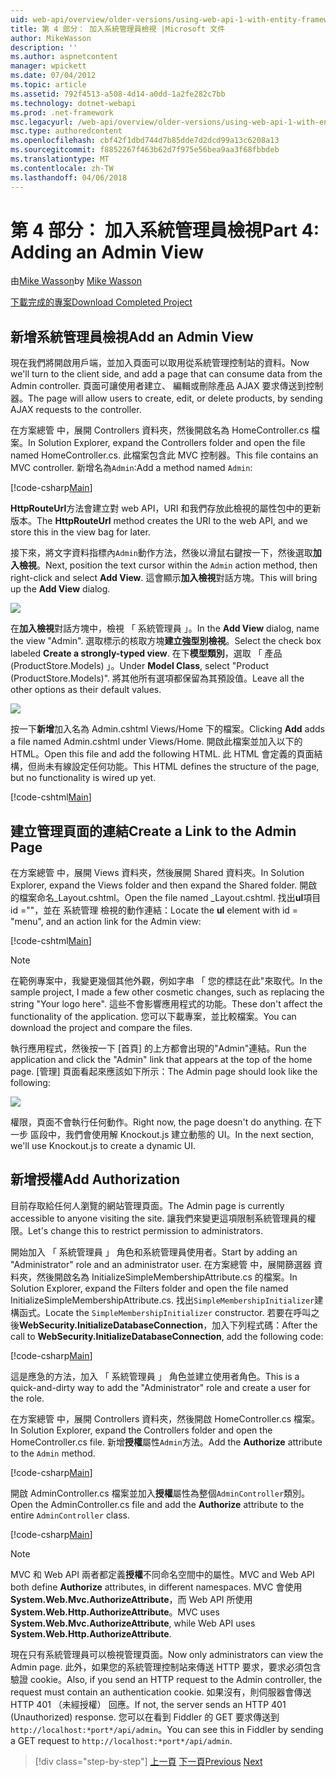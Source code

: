 ```yaml
---
uid: web-api/overview/older-versions/using-web-api-1-with-entity-framework-5/using-web-api-with-entity-framework-part-4
title: 第 4 部分： 加入系統管理員檢視 |Microsoft 文件
author: MikeWasson
description: ''
ms.author: aspnetcontent
manager: wpickett
ms.date: 07/04/2012
ms.topic: article
ms.assetid: 792f4513-a508-4d14-a0dd-1a2fe282c7bb
ms.technology: dotnet-webapi
ms.prod: .net-framework
msc.legacyurl: /web-api/overview/older-versions/using-web-api-1-with-entity-framework-5/using-web-api-with-entity-framework-part-4
msc.type: authoredcontent
ms.openlocfilehash: cbf42f1dbd744d7b85dde7d2dcd99a13c6208a13
ms.sourcegitcommit: f8852267f463b62d7f975e56bea9aa3f68fbbdeb
ms.translationtype: MT
ms.contentlocale: zh-TW
ms.lasthandoff: 04/06/2018
---
```

<a name="part-4-adding-an-admin-view"></a><span data-ttu-id="714e2-102">第 4 部分： 加入系統管理員檢視</span><span class="sxs-lookup"><span data-stu-id="714e2-102">Part 4: Adding an Admin View</span></span>
====================
<span data-ttu-id="714e2-103">由[Mike Wasson](https://github.com/MikeWasson)</span><span class="sxs-lookup"><span data-stu-id="714e2-103">by [Mike Wasson](https://github.com/MikeWasson)</span></span>

[<span data-ttu-id="714e2-104">下載完成的專案</span><span class="sxs-lookup"><span data-stu-id="714e2-104">Download Completed Project</span></span>](http://code.msdn.microsoft.com/ASP-NET-Web-API-with-afa30545)

## <a name="add-an-admin-view"></a><span data-ttu-id="714e2-105">新增系統管理員檢視</span><span class="sxs-lookup"><span data-stu-id="714e2-105">Add an Admin View</span></span>

<span data-ttu-id="714e2-106">現在我們將開啟用戶端，並加入頁面可以取用從系統管理控制站的資料。</span><span class="sxs-lookup"><span data-stu-id="714e2-106">Now we'll turn to the client side, and add a page that can consume data from the Admin controller.</span></span> <span data-ttu-id="714e2-107">頁面可讓使用者建立、 編輯或刪除產品 AJAX 要求傳送到控制器。</span><span class="sxs-lookup"><span data-stu-id="714e2-107">The page will allow users to create, edit, or delete products, by sending AJAX requests to the controller.</span></span>

<span data-ttu-id="714e2-108">在方案總管 中，展開 Controllers 資料夾，然後開啟名為 HomeController.cs 檔案。</span><span class="sxs-lookup"><span data-stu-id="714e2-108">In Solution Explorer, expand the Controllers folder and open the file named HomeController.cs.</span></span> <span data-ttu-id="714e2-109">此檔案包含此 MVC 控制器。</span><span class="sxs-lookup"><span data-stu-id="714e2-109">This file contains an MVC controller.</span></span> <span data-ttu-id="714e2-110">新增名為`Admin`:</span><span class="sxs-lookup"><span data-stu-id="714e2-110">Add a method named `Admin`:</span></span>

[!code-csharp[Main](using-web-api-with-entity-framework-part-4/samples/sample1.cs)]

<span data-ttu-id="714e2-111">**HttpRouteUrl**方法會建立對 web API，URI 和我們存放此檢視的屬性包中的更新版本。</span><span class="sxs-lookup"><span data-stu-id="714e2-111">The **HttpRouteUrl** method creates the URI to the web API, and we store this in the view bag for later.</span></span>

<span data-ttu-id="714e2-112">接下來，將文字資料指標內`Admin`動作方法，然後以滑鼠右鍵按一下，然後選取**加入檢視**。</span><span class="sxs-lookup"><span data-stu-id="714e2-112">Next, position the text cursor within the `Admin` action method, then right-click and select **Add View**.</span></span> <span data-ttu-id="714e2-113">這會顯示**加入檢視**對話方塊。</span><span class="sxs-lookup"><span data-stu-id="714e2-113">This will bring up the **Add View** dialog.</span></span>

![](using-web-api-with-entity-framework-part-4/_static/image1.png)

<span data-ttu-id="714e2-114">在**加入檢視**對話方塊中，檢視 「 系統管理員 」。</span><span class="sxs-lookup"><span data-stu-id="714e2-114">In the **Add View** dialog, name the view "Admin".</span></span> <span data-ttu-id="714e2-115">選取標示的核取方塊**建立強型別檢視**。</span><span class="sxs-lookup"><span data-stu-id="714e2-115">Select the check box labeled **Create a strongly-typed view**.</span></span> <span data-ttu-id="714e2-116">在下**模型類別**，選取 「 產品 (ProductStore.Models) 」。</span><span class="sxs-lookup"><span data-stu-id="714e2-116">Under **Model Class**, select "Product (ProductStore.Models)".</span></span> <span data-ttu-id="714e2-117">將其他所有選項都保留為其預設值。</span><span class="sxs-lookup"><span data-stu-id="714e2-117">Leave all the other options as their default values.</span></span>

![](using-web-api-with-entity-framework-part-4/_static/image2.png)

<span data-ttu-id="714e2-118">按一下**新增**加入名為 Admin.cshtml Views/Home 下的檔案。</span><span class="sxs-lookup"><span data-stu-id="714e2-118">Clicking **Add** adds a file named Admin.cshtml under Views/Home.</span></span> <span data-ttu-id="714e2-119">開啟此檔案並加入以下的 HTML。</span><span class="sxs-lookup"><span data-stu-id="714e2-119">Open this file and add the following HTML.</span></span> <span data-ttu-id="714e2-120">此 HTML 會定義的頁面結構，但尚未有線設定任何功能。</span><span class="sxs-lookup"><span data-stu-id="714e2-120">This HTML defines the structure of the page, but no functionality is wired up yet.</span></span>

[!code-cshtml[Main](using-web-api-with-entity-framework-part-4/samples/sample2.cshtml)]

## <a name="create-a-link-to-the-admin-page"></a><span data-ttu-id="714e2-121">建立管理頁面的連結</span><span class="sxs-lookup"><span data-stu-id="714e2-121">Create a Link to the Admin Page</span></span>

<span data-ttu-id="714e2-122">在方案總管 中，展開 Views 資料夾，然後展開 Shared 資料夾。</span><span class="sxs-lookup"><span data-stu-id="714e2-122">In Solution Explorer, expand the Views folder and then expand the Shared folder.</span></span> <span data-ttu-id="714e2-123">開啟的檔案命名\_Layout.cshtml。</span><span class="sxs-lookup"><span data-stu-id="714e2-123">Open the file named \_Layout.cshtml.</span></span> <span data-ttu-id="714e2-124">找出**ul**項目 id =""，並在 系統管理 檢視的動作連結：</span><span class="sxs-lookup"><span data-stu-id="714e2-124">Locate the **ul** element with id = "menu", and an action link for the Admin view:</span></span>

[!code-cshtml[Main](using-web-api-with-entity-framework-part-4/samples/sample3.cshtml)]

> [!NOTE]
> <span data-ttu-id="714e2-125">在範例專案中，我變更幾個其他外觀，例如字串 「 您的標誌在此"來取代。</span><span class="sxs-lookup"><span data-stu-id="714e2-125">In the sample project, I made a few other cosmetic changes, such as replacing the string "Your logo here".</span></span> <span data-ttu-id="714e2-126">這些不會影響應用程式的功能。</span><span class="sxs-lookup"><span data-stu-id="714e2-126">These don't affect the functionality of the application.</span></span> <span data-ttu-id="714e2-127">您可以下載專案，並比較檔案。</span><span class="sxs-lookup"><span data-stu-id="714e2-127">You can download the project and compare the files.</span></span>


<span data-ttu-id="714e2-128">執行應用程式，然後按一下 [首頁] 的上方都會出現的"Admin"連結。</span><span class="sxs-lookup"><span data-stu-id="714e2-128">Run the application and click the "Admin" link that appears at the top of the home page.</span></span> <span data-ttu-id="714e2-129">[管理] 頁面看起來應該如下所示：</span><span class="sxs-lookup"><span data-stu-id="714e2-129">The Admin page should look like the following:</span></span>

![](using-web-api-with-entity-framework-part-4/_static/image3.png)

<span data-ttu-id="714e2-130">權限，頁面不會執行任何動作。</span><span class="sxs-lookup"><span data-stu-id="714e2-130">Right now, the page doesn't do anything.</span></span> <span data-ttu-id="714e2-131">在下一步 區段中，我們會使用解 Knockout.js 建立動態的 UI。</span><span class="sxs-lookup"><span data-stu-id="714e2-131">In the next section, we'll use Knockout.js to create a dynamic UI.</span></span>

## <a name="add-authorization"></a><span data-ttu-id="714e2-132">新增授權</span><span class="sxs-lookup"><span data-stu-id="714e2-132">Add Authorization</span></span>

<span data-ttu-id="714e2-133">目前存取給任何人瀏覽的網站管理頁面。</span><span class="sxs-lookup"><span data-stu-id="714e2-133">The Admin page is currently accessible to anyone visiting the site.</span></span> <span data-ttu-id="714e2-134">讓我們來變更這項限制系統管理員的權限。</span><span class="sxs-lookup"><span data-stu-id="714e2-134">Let's change this to restrict permission to administrators.</span></span>

<span data-ttu-id="714e2-135">開始加入 「 系統管理員 」 角色和系統管理員使用者。</span><span class="sxs-lookup"><span data-stu-id="714e2-135">Start by adding an "Administrator" role and an administrator user.</span></span> <span data-ttu-id="714e2-136">在方案總管 中，展開篩選器 資料夾，然後開啟名為 InitializeSimpleMembershipAttribute.cs 的檔案。</span><span class="sxs-lookup"><span data-stu-id="714e2-136">In Solution Explorer, expand the Filters folder and open the file named InitializeSimpleMembershipAttribute.cs.</span></span> <span data-ttu-id="714e2-137">找出`SimpleMembershipInitializer`建構函式。</span><span class="sxs-lookup"><span data-stu-id="714e2-137">Locate the `SimpleMembershipInitializer` constructor.</span></span> <span data-ttu-id="714e2-138">若要在呼叫之後**WebSecurity.InitializeDatabaseConnection**，加入下列程式碼：</span><span class="sxs-lookup"><span data-stu-id="714e2-138">After the call to **WebSecurity.InitializeDatabaseConnection**, add the following code:</span></span>

[!code-csharp[Main](using-web-api-with-entity-framework-part-4/samples/sample4.cs)]

<span data-ttu-id="714e2-139">這是應急的方法，加入 「 系統管理員 」 角色並建立使用者角色。</span><span class="sxs-lookup"><span data-stu-id="714e2-139">This is a quick-and-dirty way to add the "Administrator" role and create a user for the role.</span></span>

<span data-ttu-id="714e2-140">在方案總管 中，展開 Controllers 資料夾，然後開啟 HomeController.cs 檔案。</span><span class="sxs-lookup"><span data-stu-id="714e2-140">In Solution Explorer, expand the Controllers folder and open the HomeController.cs file.</span></span> <span data-ttu-id="714e2-141">新增**授權**屬性`Admin`方法。</span><span class="sxs-lookup"><span data-stu-id="714e2-141">Add the **Authorize** attribute to the `Admin` method.</span></span>

[!code-csharp[Main](using-web-api-with-entity-framework-part-4/samples/sample5.cs)]

<span data-ttu-id="714e2-142">開啟 AdminController.cs 檔案並加入**授權**屬性為整個`AdminController`類別。</span><span class="sxs-lookup"><span data-stu-id="714e2-142">Open the AdminController.cs file and add the **Authorize** attribute to the entire `AdminController` class.</span></span>

[!code-csharp[Main](using-web-api-with-entity-framework-part-4/samples/sample6.cs)]

> [!NOTE]
> <span data-ttu-id="714e2-143">MVC 和 Web API 兩者都定義**授權**不同命名空間中的屬性。</span><span class="sxs-lookup"><span data-stu-id="714e2-143">MVC and Web API both define **Authorize** attributes, in different namespaces.</span></span> <span data-ttu-id="714e2-144">MVC 會使用**System.Web.Mvc.AuthorizeAttribute**，而 Web API 所使用**System.Web.Http.AuthorizeAttribute**。</span><span class="sxs-lookup"><span data-stu-id="714e2-144">MVC uses **System.Web.Mvc.AuthorizeAttribute**, while Web API uses **System.Web.Http.AuthorizeAttribute**.</span></span>


<span data-ttu-id="714e2-145">現在只有系統管理員可以檢視管理頁面。</span><span class="sxs-lookup"><span data-stu-id="714e2-145">Now only administrators can view the Admin page.</span></span> <span data-ttu-id="714e2-146">此外，如果您的系統管理控制站來傳送 HTTP 要求，要求必須包含驗證 cookie。</span><span class="sxs-lookup"><span data-stu-id="714e2-146">Also, if you send an HTTP request to the Admin controller, the request must contain an authentication cookie.</span></span> <span data-ttu-id="714e2-147">如果沒有，則伺服器會傳送 HTTP 401 （未經授權） 回應。</span><span class="sxs-lookup"><span data-stu-id="714e2-147">If not, the server sends an HTTP 401 (Unauthorized) response.</span></span> <span data-ttu-id="714e2-148">您可以在看到 Fiddler 的 GET 要求傳送到`http://localhost:*port*/api/admin`。</span><span class="sxs-lookup"><span data-stu-id="714e2-148">You can see this in Fiddler by sending a GET request to `http://localhost:*port*/api/admin`.</span></span>

> [!div class="step-by-step"]
> <span data-ttu-id="714e2-149">[上一頁](using-web-api-with-entity-framework-part-3.md)
> [下一頁](using-web-api-with-entity-framework-part-5.md)</span><span class="sxs-lookup"><span data-stu-id="714e2-149">[Previous](using-web-api-with-entity-framework-part-3.md)
[Next](using-web-api-with-entity-framework-part-5.md)</span></span>
